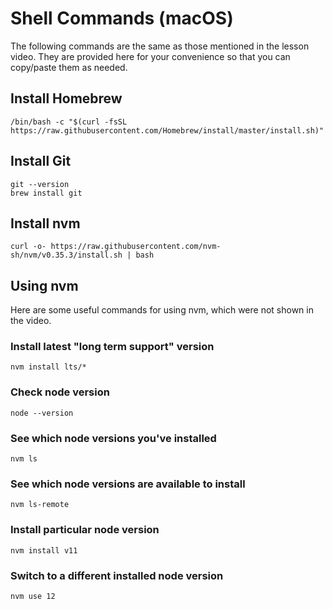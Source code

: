 # Shell Commands (macOS)
The following commands are the same as those mentioned in the lesson video. They are provided here for your convenience so that you can copy/paste them as needed.

## Install Homebrew

```
/bin/bash -c "$(curl -fsSL https://raw.githubusercontent.com/Homebrew/install/master/install.sh)"
```

## Install Git
```
git --version
brew install git
```

## Install nvm

```
curl -o- https://raw.githubusercontent.com/nvm-sh/nvm/v0.35.3/install.sh | bash
```

## Using nvm

Here are some useful commands for using nvm, which were not shown in the video.

### Install latest "long term support" version

`nvm install lts/*`

### Check node version
`node --version`

### See which node versions you've installed
`nvm ls`

### See which node versions are available to install
`nvm ls-remote`

### Install particular node version
`nvm install v11`

### Switch to a different installed node version
`nvm use 12`
